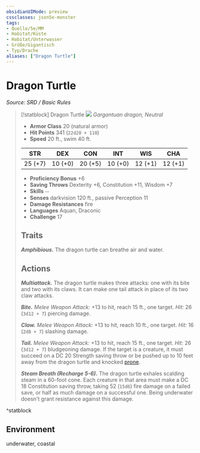 ```yaml
---
obsidianUIMode: preview
cssclasses: json5e-monster
tags:
- Quelle/5e/MM
- Habitat/Küste
- Habitat/Unterwasser
- Größe/Gigantisch
- Typ/Drache
aliases: ["Dragon Turtle"]
---
```

# Dragon Turtle
*Source: SRD / Basic Rules*  

> [!statblock] Dragon Turtle
> ![](compendium/bestiary/dragon/token/dragon-turtle.png#token)
> *Gargantuan dragon, Neutral*
> 
> - **Armor Class** 20  (natural armor)
> - **Hit Points** 341 (`22d20 + 110`)
> - **Speed** 20 ft., swim 40 ft.
> 
> |STR|DEX|CON|INT|WIS|CHA|
> |:---:|:---:|:---:|:---:|:---:|:---:|
> |25 (+7)|10 (+0)|20 (+5)|10 (+0)|12 (+1)|12 (+1)|
> 
> - **Proficiency Bonus** +6
> - **Saving Throws** Dexterity +6, Constitution +11, Wisdom +7
> - **Skills** ⏤
> - **Senses** darkvision 120 ft., passive Perception 11
> - **Damage Resistances** fire
> - **Languages** Aquan, Draconic
> - **Challenge** 17
> 
> ## Traits
> 
> ***Amphibious.*** The dragon turtle can breathe air and water.
> 
> ## Actions
> 
> ***Multiattack.*** The dragon turtle makes three attacks: one with its bite and two with its claws. It can make one tail attack in place of its two claw attacks.
> 
> ***Bite.*** *Melee Weapon Attack:* +13 to hit, reach 15 ft., one target. *Hit:* 26 (`3d12 + 7`) piercing damage.
> 
> ***Claw.*** *Melee Weapon Attack:* +13 to hit, reach 10 ft., one target. *Hit:* 16 (`2d8 + 7`) slashing damage.
> 
> ***Tail.*** *Melee Weapon Attack:* +13 to hit, reach 15 ft., one target. *Hit:* 26 (`3d12 + 7`) bludgeoning damage. If the target is a creature, it must succeed on a DC 20 Strength saving throw or be pushed up to 10 feet away from the dragon turtle and knocked [prone](rules/conditions.md#prone).
> 
> ***Steam Breath (Recharge 5-6).*** The dragon turtle exhales scalding steam in a 60-foot cone. Each creature in that area must make a DC 18 Constitution saving throw, taking 52 (`15d6`) fire damage on a failed save, or half as much damage on a successful one. Being underwater doesn't grant resistance against this damage.
^statblock

## Environment

underwater, coastal